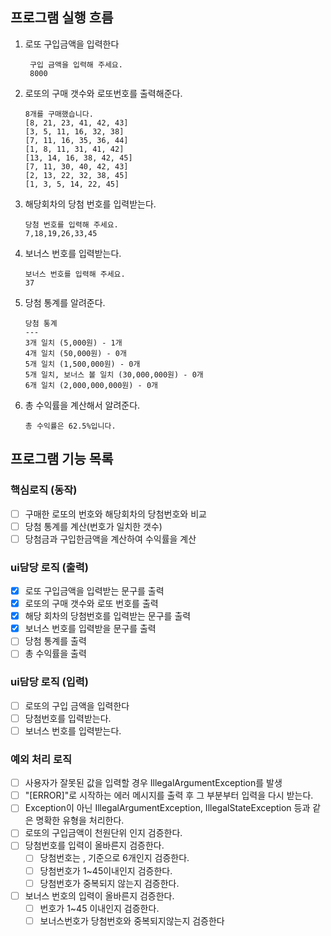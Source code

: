 ##  프로그램 실행 흐름
1. 로또 구입금액을 입력한다
   ```
    구입 금액을 입력해 주세요.
    8000
    ```
2. 로또의 구매 갯수와 로또번호를 출력해준다.
    ```
    8개를 구매했습니다.
   [8, 21, 23, 41, 42, 43] 
    [3, 5, 11, 16, 32, 38]
    [7, 11, 16, 35, 36, 44]
    [1, 8, 11, 31, 41, 42]
    [13, 14, 16, 38, 42, 45]
    [7, 11, 30, 40, 42, 43]
    [2, 13, 22, 32, 38, 45]
    [1, 3, 5, 14, 22, 45]
   ```
3. 해당회차의 당첨 번호를 입력받는다.
   ```
   당첨 번호를 입력해 주세요.
   7,18,19,26,33,45
   ```
4. 보너스 번호를 입력받는다.
    ```
   보너스 번호를 입력해 주세요.
   37
   ```
5. 당첨 통계를 알려준다.
    ```
   당첨 통계
    ---
    3개 일치 (5,000원) - 1개
    4개 일치 (50,000원) - 0개
    5개 일치 (1,500,000원) - 0개
    5개 일치, 보너스 볼 일치 (30,000,000원) - 0개
    6개 일치 (2,000,000,000원) - 0개
   ```
6. 총 수익률을 계산해서 알려준다.
    ```
   총 수익률은 62.5%입니다.
   ```
   
## 프로그램 기능 목록

### 핵심로직 (동작)
- [ ] 구매한 로또의 번호와 해당회차의 당첨번호와 비교
- [ ] 당첨 통계를 계산(번호가 일치한 갯수)
- [ ] 당첨금과 구입한금액을 계산하여 수익률을 계산
### ui담당 로직 (출력)
- [x] 로또 구입금액을 입력받는 문구를 출력
- [x] 로또의 구매 갯수와 로또 번호를 출력
- [x] 해당 회차의 당첨번호를 입력받는 문구를 출력
- [x] 보너스 번호를 입력받을 문구를 출력
- [ ] 당첨 통계를 출력
- [ ] 총 수익률을 출력

### ui담당 로직 (입력)
- [ ] 로또의 구입 금액을 입력한다
- [ ] 당첨번호를 입력받는다.
- [ ] 보너스 번호를 입력받는다.

### 예외 처리 로직
- [ ]  사용자가 잘못된 값을 입력할 경우 IllegalArgumentException를 발생 
- [ ] "[ERROR]"로 시작하는 에러 메시지를 출력 후 그 부분부터 입력을 다시 받는다.
- [ ]  Exception이 아닌 IllegalArgumentException, IllegalStateException 등과 같은 명확한 유형을 처리한다.
- [ ] 로또의 구입금액이 천원단위 인지 검증한다. 
- [ ] 당첨번호를 입력이 올바른지 검증한다.
  - [ ] 당첨번호는 , 기준으로 6개인지 검증한다.
  - [ ] 당첨번호가 1~45이내인지 검증한다.
  - [ ] 당첨번호가 중복되지 않는지 검증한다.
- [ ] 보너스 번호의 입력이 올바른지 검증한다.
  - [ ] 번호가 1~45 이내인지 검증한다. 
  - [ ] 보너스번호가 당첨번호와 중복되지않는지 검증한다